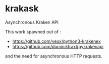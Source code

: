# krakask
Asynchronous Kraken API


This work spawned out of : 
- https://github.com/veox/python3-krakenex
- https://github.com/dominiktraxl/pykrakenapi

and the need for asynchronous HTTP requests. 